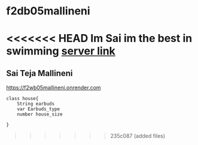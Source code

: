 # f2db05mallineni
<<<<<<< HEAD
Im Sai im the best in swimming
[server link](https://f2wb05mallineni.onrender.com)
=======
## Sai Teja Mallineni
https://f2wb05mallineni.onrender.com
~~~
class house{
    String earbuds
    var Earbuds_type
    number house_size

}
~~~
>>>>>>> 235c087 (added files)
